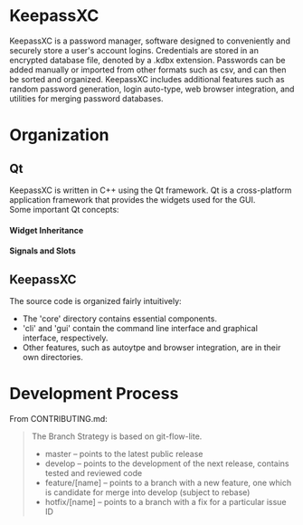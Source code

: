 # KeepassXC
KeepassXC is a password manager, software designed to conveniently and securely store a user's account logins. Credentials are stored in an encrypted database file, denoted by a .kdbx extension. Passwords can be added manually or imported from other formats such as csv, and can then be sorted and organized. KeepassXC includes additional features such as random password generation, login auto-type, web browser integration, and utilities for merging password databases.

# Organization
## Qt
KeepassXC is written in C++ using the Qt framework. Qt is a cross-platform application framework that provides the widgets used for the GUI.  
Some important Qt concepts:  
#### Widget Inheritance

#### Signals and Slots

## KeepassXC
The source code is organized fairly intuitively:  
* The 'core' directory contains essential components.  
* 'cli' and 'gui' contain the command line interface and graphical interface, respectively.  
* Other features, such as autoytpe and browser integration, are in their own directories.  

# Development Process

From CONTRIBUTING.md:  

> The Branch Strategy is based on git-flow-lite.  
> * master – points to the latest public release  
> * develop – points to the development of the next release, contains tested and reviewed code  
> * feature/\[name\] – points to a branch with a new feature, one which is candidate for merge into develop (subject to rebase)  
> * hotfix/\[name\] – points to a branch with a fix for a particular issue ID  
